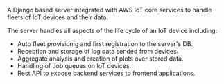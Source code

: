 A Django based server integrated with AWS IoT core services to handle fleets of IoT devices and their data.

The server handles all aspects of the life cycle of an IoT device including:

- Auto fleet provisionig and first registration to the server's DB.
- Reception and storage of log data sended from devices.
- Aggregate analysis and creation of plots over stored data.
- Handling of Job queues on IoT devices.
- Rest API to expose backend services to frontend applications.
